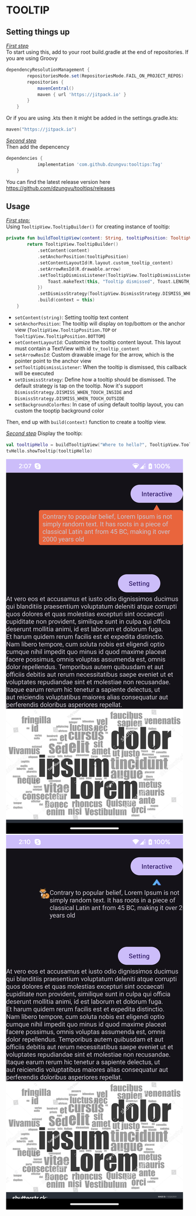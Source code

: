 # TOOLTIP

## Setting things up

*<u>First step</u>*
<br>
To start using this, add to your root build.gradle at the end of repositories. If you are using Groovy
```gradle
dependencyResolutionManagement {
	    repositoriesMode.set(RepositoriesMode.FAIL_ON_PROJECT_REPOS)
		repositories {
			mavenCentral()
			maven { url 'https://jitpack.io' }
		}
	}
```
Or if you are using .kts then it might be added in the settings.gradle.kts:
```kts
maven("https://jitpack.io")
```

*<u>Second step</u>*
<br>
Then add the depencency
```gradle
dependencies {
	        implementation 'com.github.dzungvu:tooltips:Tag'
	}
```

You can find the latest release version here https://github.com/dzungvu/tooltips/releases

## Usage
*<u>First step:</u>* <br>
Using ```TooltipView.TooltipBuilder()``` for creating instance of tooltip:
```kotlin
private fun buildTooltipView(content: String, tooltipPosition: TooltipView.TooltipPosition = TooltipView.TooltipPosition.BOTTOM): TooltipView {
        return TooltipView.TooltipBuilder()
            .setContent(content)
            .setAnchorPosition(tooltipPosition)
            .setContentLayoutId(R.layout.custom_tooltip_content)
            .setArrowResId(R.drawable.arrow)
            .setTooltipDismissListener(TooltipView.TooltipDismissListener {
                Toast.makeText(this, "Tooltip dismissed", Toast.LENGTH_SHORT).show()
            })
            .setDismissStrategy(TooltipView.DismissStrategy.DISMISS_WHEN_TOUCH_INSIDE)
            .build(context = this)
    }
```

- ```setContent(string)```: Setting tooltip text content <br>
- ```setAnchorPosition```: The tooltip will display on top/bottom or the anchor view (```TooltipView.TooltipPosition.TOP``` or ```TooltipView.TooltipPosition.BOTTOM```)<br>
- ```setContentLayoutId```: Customize the tooltip content layout. This layout must contain a TextView with id ```tv_tooltip_content```<br>
- ```setArrowResId```: Custom drawable image for the arrow, which is the pointer point to the anchor view
- ```setTooltipDismissListener```: When the tooltip is dismissed, this callback will be executed
- ```setDismissStrategy```: Define how a tooltip should be dismissed. The default strategy is tap on the tooltip. Now it's support ```DismissStrategy.DISMISS_WHEN_TOUCH_INSIDE``` and ```DismissStrategy.DISMISS_WHEN_TOUCH_OUTSIDE```
- ```setBackgroundColorRes```: In case of using default tooltip layout, you can custom the tooptip background color

Then, end up with ```build(context)``` function to create a tooltip view.


*<u>Second step</u>*
Display the tooltip:
```kotlin
val tooltipHello = buildTooltipView("Where to hello?", TooltipView.TooltipPosition.TOP)
tvHello.showTooltip(tooltipHello)

```
![default tooltip image](default_tooltip.png)
![default tooltip image](tooltip_custom.png)
